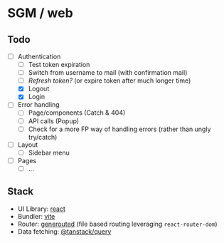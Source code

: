 # SGM / web

## Todo

- [ ] Authentication
  - [ ] Test token expiration
  - [ ] Switch from username to mail (with confirmation mail)
  - [ ] *Refresh token?* (or expire token after much longer time)
  - [x] Logout
  - [x] Login
- [ ] Error handling
  - [ ] Page/components (Catch & 404)
  - [ ] API calls (Popup)
  - [ ] Check for a more FP way of handling errors (rather than ungly try/catch)
- [ ] Layout
  - [ ] Sidebar menu
- [ ] Pages
  - [ ] ...

## Stack

- UI Library: [react](https://reactjs.org/)
- Bundler: [vite](https://vitejs.dev/)
- Router: [generouted](https://github.com/oedotme/generouted) (file based routing leveraging `react-router-dom`)
- Data fetching: [@tanstack/query](https://react-query.tanstack.com/)